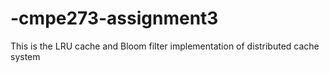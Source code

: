 # -cmpe273-assignment3
This is the LRU cache and Bloom filter implementation of distributed cache system
